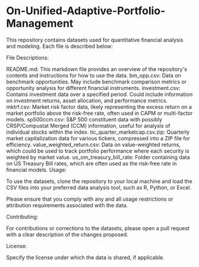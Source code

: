 # On-Unified-Adaptive-Portfolio-Management
This repository contains datasets used for quantitative financial analysis and modeling. Each file is described below:

File Descriptions:

README.md:
This markdown file provides an overview of the repository's contents and instructions for how to use the data.
bm_opp.csv:
Data on benchmark opportunities. May include benchmark comparison metrics or opportunity analysis for different financial instruments.
investment.csv:
Contains investment data over a specified period. Could include information on investment returns, asset allocation, and performance metrics.
mktrf.csv:
Market risk factor data, likely representing the excess return on a market portfolio above the risk-free rate, often used in CAPM or multi-factor models.
sp500ccm.csv:
S&P 500 constituent data with possibly CRSP/Compustat Merged (CCM) information, useful for analysis of individual stocks within the index.
tic_quarter_marketcap.csv.zip:
Quarterly market capitalization data for various tickers, compressed into a ZIP file for efficiency.
value_weighted_return.csv:
Data on value-weighted returns, which could be used to track portfolio performance where each security is weighted by market value.
us_om_treasury_bill_rate:
Folder containing data on US Treasury Bill rates, which are often used as the risk-free rate in financial models.
Usage:

To use the datasets, clone the repository to your local machine and load the CSV files into your preferred data analysis tool, such as R, Python, or Excel.

Please ensure that you comply with any and all usage restrictions or attribution requirements associated with the data.

Contributing:

For contributions or corrections to the datasets, please open a pull request with a clear description of the changes proposed.

License:

Specify the license under which the data is shared, if applicable.
